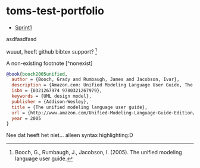 # toms-test-portfolio


* [Sprint1](./sprints/blok-a-backend)

asdfasdfasd


wuuut, heeft github bibtex support? [^asdf]

A non-existing footnote [^nonexist]



```bibtex
@book{booch2005unified,
  author = {Booch, Grady and Rumbaugh, James and Jacobson, Ivar},
  description = {Amazon.com: Unified Modeling Language User Guide, The (2nd Edition) (9780321267979): Grady Booch, James Rumbaugh, Ivar Jacobson: Books},
  isbn = {0321267974 9780321267979},
  keywords = {UML design model},
  publisher = {Addison-Wesley},
  title = {The unified modeling language user guide},
  url = {http://www.amazon.com/Unified-Modeling-Language-Guide-Edition/dp/0321267974/ref=sr_1_1?s=books&ie=UTF8&qid=1339289033&sr=1-1},
  year = 2005
}
```

Nee dat heeft het niet... alleen syntax highlighting:D


[^asdf]: Booch, G., Rumbaugh, J., Jacobson, I. (2005). The unified modeling language user guide. 
[^unused]: An unused footnote
